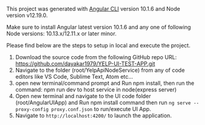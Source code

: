 This project was generated with [Angular CLI](https://github.com/angular/angular-cli) version 10.1.6 and Node version v12.19.0.

Make sure to install Angular latest version 10.1.6 and any one of following Node versions: 10.13.x/12.11.x or later minor.

Please find below are the steps to setup in local and execute the project.

1. Download the source code from the following GitHub repo URL: https://github.com/dayakar1979/YELP-UI-TEST-APP.git
2. Navigate to the folder (root/YelpApiNodeService) from any of code editors like VS Code, Sublime Text, Atom etc...
3. open new terminal/command prompt and Run npm install, then run the command: npm run dev to host service in node(express server)
4. Open new terminal and navigate to the UI code folder (root/AngularUIApp) and Run npm install command then run `ng serve --proxy-config proxy.conf.json` to run/execute UI App. 
5. Navigate to `http://localhost:4200/` to launch the application.